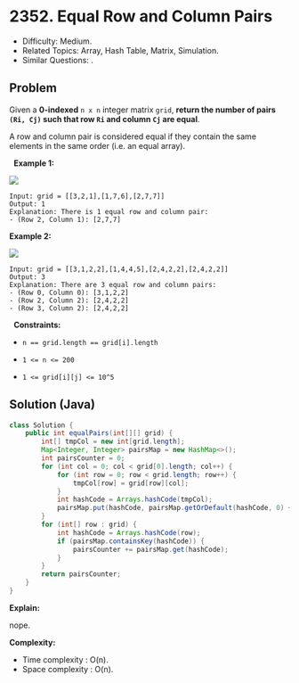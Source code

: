 # 2352. Equal Row and Column Pairs

- Difficulty: Medium.
- Related Topics: Array, Hash Table, Matrix, Simulation.
- Similar Questions: .

## Problem

Given a **0-indexed** ```n x n``` integer matrix ```grid```, **return the number of pairs **```(Ri, Cj)```** such that row **```Ri```** and column **```Cj```** are equal**.

A row and column pair is considered equal if they contain the same elements in the same order (i.e. an equal array).

 
**Example 1:**

![](https://assets.leetcode.com/uploads/2022/06/01/ex1.jpg)

```
Input: grid = [[3,2,1],[1,7,6],[2,7,7]]
Output: 1
Explanation: There is 1 equal row and column pair:
- (Row 2, Column 1): [2,7,7]
```

**Example 2:**

![](https://assets.leetcode.com/uploads/2022/06/01/ex2.jpg)

```
Input: grid = [[3,1,2,2],[1,4,4,5],[2,4,2,2],[2,4,2,2]]
Output: 3
Explanation: There are 3 equal row and column pairs:
- (Row 0, Column 0): [3,1,2,2]
- (Row 2, Column 2): [2,4,2,2]
- (Row 3, Column 2): [2,4,2,2]
```

 
**Constraints:**


	
- ```n == grid.length == grid[i].length```
	
- ```1 <= n <= 200```
	
- ```1 <= grid[i][j] <= 10^5```



## Solution (Java)

```java
class Solution {
    public int equalPairs(int[][] grid) {
        int[] tmpCol = new int[grid.length];
        Map<Integer, Integer> pairsMap = new HashMap<>();
        int pairsCounter = 0;
        for (int col = 0; col < grid[0].length; col++) {
            for (int row = 0; row < grid.length; row++) {
                tmpCol[row] = grid[row][col];
            }
            int hashCode = Arrays.hashCode(tmpCol);
            pairsMap.put(hashCode, pairsMap.getOrDefault(hashCode, 0) + 1);
        }
        for (int[] row : grid) {
            int hashCode = Arrays.hashCode(row);
            if (pairsMap.containsKey(hashCode)) {
                pairsCounter += pairsMap.get(hashCode);
            }
        }
        return pairsCounter;
    }
}
```

**Explain:**

nope.

**Complexity:**

* Time complexity : O(n).
* Space complexity : O(n).
